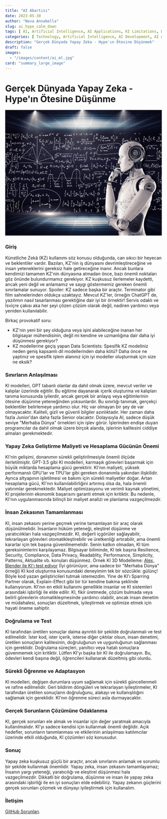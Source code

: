 ```yaml
---
title: "AI Abartısı"
date: 2023-05-30
author: "Nova Annabella"
slug: ai_hype_calm_down
tags: [ AI, Artificial Intelligence, AI Applications, KI Limitations, Development, Validation, Collaboration, Continuous Learning, Problem Solving ]
categories: [ Technology, Artificial Intelligence, AI Development, AI Applications ]
description: "Gerçek Dünyada Yapay Zeka - Hype'ın Ötesine Düşünmek"
draft: false
images:
  - "/images/content/ai_ml.jpg"
card: "summary_large_image"
---
```



# Gerçek Dünyada Yapay Zeka - Hype'ın Ötesine Düşünme

[![ai_ml](/images/content/ai_ml.jpg)](https://tr.wikipedia.org/wiki/Zay%C4%B1f_yapay_zeka)

### Giriş

Künstliche Zekâ (KZ) kullanımı söz konusu olduğunda, can sıkıcı bir heyecan ve beklentiler vardır.
Bazıları, KZ'nin iş dünyasını devrimleştireceğine ve insan yeteneklerini gereksiz hale getireceğine inanır. Ancak bunlara
kendimizi tamamen KZ'nin dünyasına atmadan önce, bazı önemli noktaları göz önünde bulundurmamız gerekiyor. KZ kuşkusuz ilerlemeler
kaydetti, ancak yeni değil ve anlamamız ve saygı göstermemiz gereken önemli sınırlamalar sunuyor.
Spoiler: KZ sadece başka bir araçtır. Terminator gibi film sahnelerinden oldukça uzaktayız.
Mevcut KZ'ler, örneğin ChatGPT de, yazılımın nasıl tasarlanması gerektiğine dair iyi bir örnektir! Servis odaklı ve
İsviçre çakısı aka her şeyi çözen çözüm olarak değil, nadiren yardımcı veya yeniden kullanılabilir.

Birkaç provokatif soru:

* KZ'nin yeni bir şey olduğuna veya işini alabileceğine inanan her bilgisayar mühendisinin, değil mi
  kendine ve uzmanlığına dair daha iyi düşünmesi gerekiyor?
* KZ modellerine
  geçiş yapan Data Scientists: Spesifik KZ modeliniz neden geniş kapsamlı dil modellerinden daha kötü? Daha önce ne yaptınız ve 
  spesifik işlem alanınız için iyi modeller oluşturmak için size ne eksik?


### Sınırların Anlaşılması

KI modelleri, GPT tabanlı olanlar da dahil olmak üzere, mevcut veriler ve kalıplar üzerinde eğitilir. Bu eğitime
dayanarak içerik oluşturma ve kalıpları tanıma konusunda iyilerdir, ancak gerçek bir anlayış veya eğitimlerinin ötesine
düşünme yeteneğinden yoksunlardır. Bu sınırlığı tanımak, gerçekçi beklentiler belirlemeye yardımcı olur. Hiç var olmayan
bir şey de var olmayacaktır. Kaliteli, gizli ve güvenli bilgiler azınlıktadır. Her zaman daha fazla Junior'dan daha
fazla Senior olacaktır. Dolayısıyla AI, sadece düşük seviye "Merhaba Dünya" örnekleri için işlev görür. İşlerinden
endişe duyan programcılar da dahil olmak üzere birçok alanda, işlerinin kalitesini ciddiye almaları gerekmektedir.

### Yapay Zeka Geliştirme Maliyeti ve Hesaplama Gücünün Önemi

KI'nin gelişimi, donanımın sürekli geliştirilmesiyle önemli ölçüde ilerletilmiştir. GPT-3.5 gibi KI modelleri, karmaşık görevleri başarmak için büyük miktarda hesaplama gücü gerektirir. KI'nın maliyeti, yüksek performanslı GPU'lar ve TPU'lar gibi gereken donanımla yakından ilişkilidir. Ayrıca altyapının işletilmesi ve bakımı için sürekli maliyetler doğar. Artan hesaplama gücü, KI'nın kullanılabilirliğini artırmış olsa da, hala önemli yatırımlar gerekmektedir. Maliyet optimizasyonu ve verimli kaynak yönetimi, KI projelerinin ekonomik başarısını garanti etmek için kritiktir. Bu nedenle, KI'nın uygulanmasında bilinçli bir maliyet analizi ve planlama vazgeçilmezdir.

### İnsan Zekasının Tamamlanması

KI, insan zekasını yerine geçmek yerine tamamlayan bir araç olarak düşünülmelidir. İnsanların
hüküm yeteneği, eleştirel düşünme ve yaratıcılıkları hala vazgeçilmezdir. KI, değerli içgörüler sağlayabilir, tekrarlayan
görevleri otomatikleştirebilir ve üretkenliği artırabilir, ama önemli kararlar için
tek başına güvenilmemelidir. Senin katkın olmadan, KI tüm gereksinimlerini karşılayamaz.
Bilgisayar biliminde, KI tek başına Resilience, Security, Compliance, Data Privacy,
Readablity, Performance, Simplicity, Patterns, Aktualite vb. konuları düşünmez.
Örnek KI 3D Modelleme: [Alex, Blender ile KI'ı test ediyor](https://www.youtube.com/watch?v=x60zHw_z4NM&t=460s) (İyi
görünüyor, ama sadece bir "Merhaba Dünya" örneği)
KI kod oluşturma konusundaki deneyimim tek bir sözcükle: gülünç! Böyle kod yazan geliştiricileri
tutmak istemezdim. Yine de KI'ı Sparring Partner olarak, Explain-Effect gibi bir tür kendine bakma şeklinde kullanıyorum.
KI'nın en etkili kullanımı genellikle insanlar ve KI sistemleri arasındaki işbirliği ile elde edilir. KI,
fikir üretmede, çözüm bulmada veya belirli görevlerin otomatikleşmesinde yardımcı olabilir, ancak insan
denetim ve müdahalesi, sonuçları düzeltmek, iyileştirmek ve optimize etmek için hayati öneme sahiptir.

### Doğrulama ve Test

KI tarafından üretilen sonuçlar daima ayrıntılı bir şekilde doğrulanmalı ve test edilmelidir. İster kod, ister içerik,
isterse diğer çıktılar olsun, insan denetimi, üretilen sonuçların kalitesinin, doğruluğunun ve uygunluğunun sağlanması
için gereklidir. Doğrulama süreçleri, yanıltıcı veya hatalı sonuçlara güvenmemek için kritiktir. Lütfen KI'yı başka bir
KI ile doğrulamayın. Bu, ödevleri kendi başına değil, öğrencileri kullanarak düzeltmiş gibi olurdu.

### Sürekli Öğrenme ve Adaptasyon

KI modelleri, değişen durumlara uyum sağlamak için sürekli güncellenmeli ve rafine edilmelidir. Geri bildirim döngüleri
ve tekrarlayan iyileştirmeler, KI tarafından üretilen sonuçların doğruluğunu, alakayı ve kullanışlılığını sağlamak için
gereklidir. KI'nın öğrenme süreci asla durmayacaktır.

### Gerçek Sorunların Çözümüne Odaklanma

KI, gerçek sorunları ele almak ve insanlar için değer yaratmak amacıyla kullanılmalıdır. KI'yı sadece kendisi için
kullanmak önemli değildir. Açık hedefler, sorunların tanımlanması ve etkilerinin anlaşılması katılımcılar üzerinde
etkili olduğunda, KI çözümleri söz konusudur.

### Sonuç

Yapay zeka kuşkusuz güçlü bir araçtır, ancak sınırlarını anlamak ve sorumlu bir şekilde kullanmak önemlidir. Yapay zeka,
insan zekasını tamamlayamaz; İnsanın yargı yeteneği, yaratıcılığı ve eleştirel düşünmesi hala vazgeçilmezdir. Dikkatli
bir doğrulama, düşünme ve insan ile yapay zeka arasındaki işbirliği ile en iyi sonuçları elde edebiliriz. Yapay zekanın
güçlerini gerçek sorunları çözmek ve dünyayı iyileştirmek için kullanalım.

### İletişim

[GitHub Sorunları](https://github.com/NovaAnnabella/the_unspoken/issues/new/choose).

